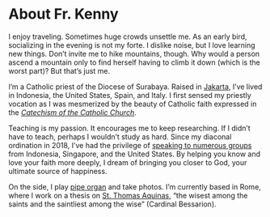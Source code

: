 # About Fr. Kenny

I enjoy traveling. Sometimes huge crowds unsettle me. As an early bird, socializing in the evening is not my forte. I dislike noise, but I love learning new things. Don’t invite me to hike mountains, though. Why would a person ascend a mountain only to find herself having to climb it down (which is the worst part)? But that’s just me.

I’m a Catholic priest of the Diocese of Surabaya. Raised in [Jakarta](https://www.indonesia.travel/id/en/destinations/java/dki-jakarta), I’ve lived in Indonesia, the United States, Spain, and Italy. I first sensed my priestly vocation as I was mesmerized by the beauty of Catholic faith expressed in the [_Catechism of the Catholic Church_](https://www.usccb.org/sites/default/files/flipbooks/catechism/).

Teaching is my passion. It encourages me to keep researching. If I didn’t have to teach, perhaps I wouldn’t study as hard. Since my diaconal ordination in 2018, I’ve had the privilege of [speaking to numerous groups](/cv/#speaking-topics) from Indonesia, Singapore, and the United States. By helping you know and love your faith more deeply, I dream of bringing you closer to God, your ultimate source of happiness.

On the side, I play [pipe organ](https://www.youtube.com/watch?v=hygsiL9X_BY) and take photos. I’m currently based in Rome, where I work on a thesis on [St. Thomas Aquinas](https://www.youtube.com/watch?v=iahnzFgpbtQ), “the wisest among the saints and the saintliest among the wise” (Cardinal Bessarion).
